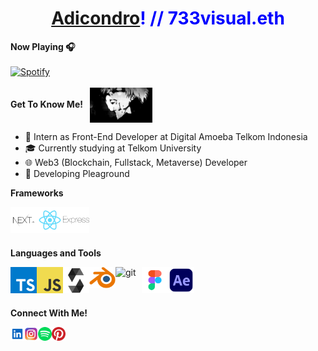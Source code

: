 <h1 align="center" style="color: blue;"><a href="https://www.linkedin.com/in/adicondro/" target="_blank">Adicondro</a>! // 733visual.eth</h1>


**Now Playing 🎧**
<br />
<br />
[![Spotify](https://spotify-now-playing-five-orcin.vercel.app/api/spotify)](https://open.spotify.com/user/adicondro_yusuf?si=5fe635aec8204552)
<br />
<br />
**Get To Know Me!︎︎ ︎︎︎ ︎**
<img display="block" alt="Yoriichi" width="100px" align="center" src="https://github.com/Adicondro/Adicondro/blob/db891d40052f01de8ab32e91ba6faa0466e7aa1d/gif/anime.gif" />

- 💼 Intern as Front-End Developer at Digital Amoeba Telkom Indonesia
- 🎓 Currently studying at Telkom University
- 🌐 Web3 (Blockchain, Fullstack, Metaverse) Developer
- 🎨 Developing Pleaground



**Frameworks**

<a href="https://https://nextjs.org/" target="_blank"><img align="left" alt="NextJS" width="42px" src="https://raw.githubusercontent.com/github/explore/2ebcebd7b163b2ab12cb5a40bf29264799c81c03/topics/nextjs/nextjs.png"/></a>
<a href="https://https://react.dev/" target="_blank"><img align="left" alt="ReactJS" width="42px" src="https://raw.githubusercontent.com/github/explore/80688e429a7d4ef2fca1e82350fe8e3517d3494d/topics/react/react.png"/></a>
<a href="https://https://expressjs.com/" target="_blank"><img align="left" alt="ExpressJS" width="42px" src="https://raw.githubusercontent.com/github/explore/80688e429a7d4ef2fca1e82350fe8e3517d3494d/topics/express/express.png"/></a>


<br />
<br />
<br />



**Languages and Tools**


<a href="https://www.typescriptlang.org/" target="_blank"><img align="left" alt="Typescript" width="42px" src="https://raw.githubusercontent.com/github/explore/80688e429a7d4ef2fca1e82350fe8e3517d3494d/topics/typescript/typescript.png" /></a>
<a href="https://www.javascript.com/" target="_blank"> <img align="left" alt="Javascript" width="42px" src="https://raw.githubusercontent.com/github/explore/80688e429a7d4ef2fca1e82350fe8e3517d3494d/topics/javascript/javascript.png"/> </a>
<a href="https://www.soliditylang.org/" target="_blank"> <img align="left" alt="Solidity" width="42px" src="https://raw.githubusercontent.com/github/explore/ba9de12f88fd08825c51928e91f1678cb5c94b26/topics/solidity/solidity.png"/> </a>
<a href="https://www.blender.org" target="_blank"> <img align="left" alt="Blender" width="42px" src="https://github.com/Aakarsh-B/trying-repos/blob/master/blender.png?raw=true"/> </a>
<a href="https://git-scm.com/" target="_blank"> <img align="left" alt="git" width="42px" src="https://www.vectorlogo.zone/logos/git-scm/git-scm-icon.svg"/> </a>
<a href="https://www.figma.com/" target="_blank"> <img align="left" alt="Figma" width="42px" src="https://raw.githubusercontent.com/Adicondro/Adicondro/main/simple-icons/figma.svg"/> </a> 
<a href="https://www.adobe.com/id_en/products/aftereffects" target="_blank"> <img align="left" alt="After Effects" width="42px" src="https://raw.githubusercontent.com/Adicondro/Adicondro/main/simple-icons/aftereffects.svg"/> </a> 

<br />
<br />
<br />

**Connect With Me!︎︎**

<a href="https://linkedin.com/in/adicondro" target="_blank"><img align="left" alt="Adicondro | LinkedIn" width="22px" src="https://raw.githubusercontent.com/Adicondro/Adicondro/main/simple-icons/linkedin.svg" />
<a href="https://instagram.com/adicndro" target="_blank"><img align="left" alt="Adicondro | Instagram" width="22px" src="https://raw.githubusercontent.com/Adicondro/Adicondro/main/simple-icons/instagram.svg" />
<a href="https://open.spotify.com/user/adicondro_yusuf" target="_blank"><img align="left" alt="Adicondro | Spotify" width="22px" src="https://raw.githubusercontent.com/Adicondro/Adicondro/main/simple-icons/spotify.svg" />
<a href="https://pinterest.com/champagnepapoi" target="_blank"><img align="left" alt="Adicondro | Pinterest" width="22px" src="https://raw.githubusercontent.com/Adicondro/Adicondro/main/simple-icons/pinterest.svg" />

<br />
<br />
<br />
